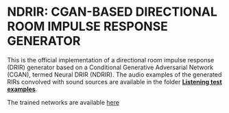 # NDRIR: CGAN-BASED DIRECTIONAL ROOM IMPULSE RESPONSE GENERATOR
This is the official implementation of a directional room impulse response (DRIR) generator based on a Conditional Generative Adversarial Network (CGAN), termed Neural DRIR (NDRIR). The audio examples of the generated RIRs convolved with sound sources are available in the folder [**Listening test examples**](https://github.com/HualinR/NDRIR/tree/main/Listening%20test%20examples).

The trained networks are available [here](https://drive.google.com/drive/folders/1SJwdrQNVXQqlzCEToFtaOJer-IyKo8jx?usp=sharing)


